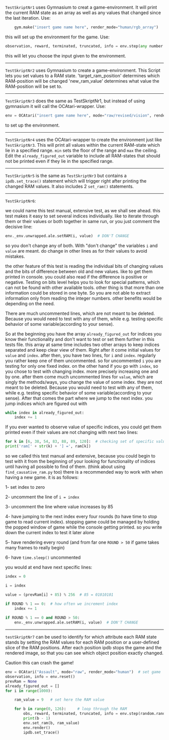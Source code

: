 `TestSkriptNr1` uses Gymnasium to creat a game-environment.
It will print the current RAM state as an array as well as any values that changed since the last iteration.
Use:
```python
    gym.make("insert game name here", render_mode="human/rgb_array")
```

this will set up the environment for the game.
Use:
```python
observation, reward, terminated, truncated, info = env.step(any number  between 0-8)
```

this will let you choose the input given to the environment.
___
`TestSkriptNr2` uses Gymnasium to create a game-environment.
This Script lets you set values to a RAM state.
'target_ram_position' determines which RAM-position will be changed
'new_ram_value' determines what value the RAM-position will be set to.
___
`TestSkriptNr3` does the same as TestSkriptNr1, but instead of using gymnasium it will call the OCAtari-wrapper.
Use:
```python
env = OCAtari("insert game name here", mode="raw/revised/vision", render_mode="human/rgb_array")
```

to set up the environment.
___
`TestSkriptNr4` uses the OCAtari-wrapper to create the environment just like `TestSkriptNr3`.
This will print all values within the current RAM-state which lie in a specified range.
`min` sets the floor of the range and `max` the ceiling. Edit the `already_figured_out` variable to include all RAM-states that should not be printed even if they lie in the specified range.
___
`TestSkriptNr5` is the same as `TestSkriptNr3` but contains a `ipdb.set_trace()` statement which will trigger right after printing the changed RAM values. It also includes 2 `set_ram()` statements. 
___
`TestSkriptNr6`:

we could name this test manual, extensive test, as we shall see ahead.
this test makes it easy to set several indices individually. like to iterate through them or their values or both
together in same run, or you just comment the decisive line:
```python
env._env.unwrapped.ale.setRAM(i, value)  # DON'T CHANGE
```
so you don't change any of both. With "don't change" the variables `i` and `value` are meant. do change in other lines
as for their values to avoid mistakes.

the other feature of this test is reading the individual bits of changing values and the bits of difference between
old and new values. like to get them printed in console. you could also read if the difference is positive or negative.
Testing on bits level helps you to look for special patterns, which can not be found with other available tools. other
thing is that more than one information could be stored in one byte. So you are not able to extract information only
from reading the integer numbers. other benefits would be depending on the need.

There are much uncommented lines, which are not meant to be deleted. Because you would need to test with any of them,
while e.g. testing specific behavior of some variable(according to your sense).

So at the beginning you have the array `already_figured_out` for indices you know their functionality and don't want to 
test or set them further in this tests file. this array at same time includes two other arrays to keep indices separated
and keep clear view of them.
Right after it come initial values for `value` and `index`. after then, you have two lines, for `i` and `index`.
regularly you rather keep one of them uncommented. so for uncommented `i` you are testing for only one fixed index. on
the other hand if you go with `index`, so you chose to test with changing index. more precisely increasing one and by
one.
after them come much uncommented lines for `value`, which are singly the methods/ways, you change the value of some
index. they are not meant to be deleted. Because you would need to test with any of them,
while e.g. testing specific behavior of some variable(according to your sense).
After that comes the part where we jump to the next index. you jump indices which are figured out with
```python
while index in already_figured_out:
    index += 1
```
If you ever wanted to observe value of specific indices, you could get them printed even if their values are not
changing with next two lines:
```python
for k in [6, 38, 54, 83, 88, 89, 120]:  # checking set of specific values
print('ram[' + str(k) + '] =', ram[k])
```

so we called this test manual and extensive, because you could begin to test with it from the beginning of your looking
for functionality of indices until having all possible to find of them. (think about using `find_causative_ram.py` too)
there is a recommended way to work with when having a new game. it is as follows:

1- set index to zero

2- uncomment the line of `i = index`

3- uncomment the line where value increases by 85

4- have jumping to the next index every four rounds (to have time to stop game to read current index). stopping game
could be managed by holding the popped window of game while the console getting printed. so you write down the current
index to test it later alone

5- have rendering every round (and from far one `ROUND > 50` if game takes many frames to really begin)

6- have `time.sleep()` uncommented

you would at end have next specific lines:
```python
index = 0

i = index

value = (prevRam[i] + 85) % 256  # 85 = 01010101

if ROUND % 1 == 0:  # how often we increment index
    index += 1
    
if ROUND % 1 == 0 and ROUND > 50:
    env._env.unwrapped.ale.setRAM(i, value)  # DON'T CHANGE
``` 

___
`testSkriptNr7` can be used to identify for which attribute each RAM state stands
by setting the RAM values for each RAM position or a user-defined slice of the
RAM positions. After each position ipdb stops the game and the rendered image, so
that you can see which object position exactly changed.

Caution this can crash the game!

```python
env = OCAtari("Assault", mode="raw", render_mode="human")  # set game
observation, info = env.reset()
prevRam = None
already_figured_out = []
for i in range(1000):

    ram_value = 9   # set here the RAM value

    for b in range(0, 126):     # loop through the RAM
        obs, reward, terminated, truncated, info = env.step(random.randint(0, 0))
        print(b - 1)
        env.set_ram(b, ram_value)
        env.render()
        ipdb.set_trace()
```
